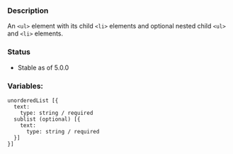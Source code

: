 ### Description
An `<ul>`  element with its child `<li>` elements and optional nested child `<ul>` and `<li>` elements.


### Status
* Stable as of 5.0.0

### Variables:
~~~
unorderedList [{
  text:
    type: string / required
  sublist (optional) [{ 
    text:
      type: string / required
  }]
}]
~~~
~~~
